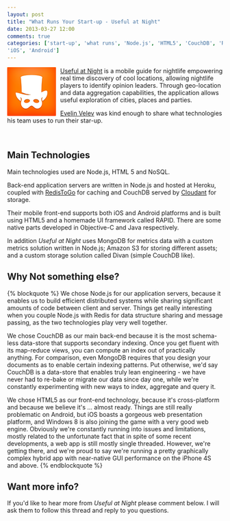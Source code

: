 ```yaml
---
layout: post
title: "What Runs Your Start-up - Useful at Night"
date: 2013-03-27 12:00
comments: true
categories: ['start-up', 'what runs', 'Node.js', 'HTML5', 'CouchDB', 'Redis', 'MongoDB', 'Amazon', 'S3', 'Heroku',
'iOS', 'Android']
---
```


<img style="float: left; margin-right: 10px;" src="/images/startup/usefulatnight.png" alt="Useful at Night logo" />

[Useful at Night](http://usefulatnight.com/) is a mobile guide for nightlife
empowering real time discovery of cool locations, allowing nightlife players
to identify opinion leaders. Through geo-location and data aggregation
capabilities, the application allows useful exploration of cities, places and
parties.

[Evelin Velev](http://about.me/velev) was kind enough to share what technologies
his team uses to run their star-up.

<br/>

Main Technologies
----------------

Main technologies used are Node.js, HTML 5 and NoSQL.


Back-end application servers are written in Node.js and hosted at Heroku,
coupled with [RedisToGo](http://www.redistogo.com/) for caching and
CouchDB served by [Cloudant](https://cloudant.com/) for storage.

Their mobile front-end supports both iOS and Android platforms and is built using
HTML5 and a homemade UI framework called RAPID. There are some native parts developed
in Objective-C and Java respectively.

In addition *Useful at Night* uses MongoDB for metrics data with a custom metrics solution
written in Node.js; Amazon S3 for storing different assets; and a custom storage solution
called Divan (simple CouchDB like).

Why Not something else?
-----------------------

{% blockquote %}
We chose Node.js for our application servers, because it enables us to build efficient
distributed systems while sharing significant amounts of code between client and server.
Things get really interesting when you couple Node.js with Redis for data structure
sharing and message passing, as the two technologies play very well together.

We chose CouchDB as our main back-end because it is the most schema-less data-store that
supports secondary indexing. Once you get fluent with its map-reduce views, you can
compute an index out of practically anything. For comparison, even MongoDB requires
that you design your documents as to enable certain indexing patterns. Put otherwise,
we'd say CouchDB is a data-store that enables truly lean engineering - we have never had
to re-bake or migrate our data since day one, while we're constantly experimenting with
new ways to index, aggregate and query it.

We chose HTML5 as our front-end technology, because it's cross-platform and because we
believe it's ... almost ready. Things are still really problematic on Android, but iOS
boasts a gorgeous web presentation platform, and Windows 8 is also joining the game with
a very good web engine. Obviously we're constantly running into issues and limitations,
mostly related to the unfortunate fact that in spite of some recent developments,
a web app is still mostly single threaded. However, we're getting there, and we're proud
to say we're running a pretty graphically complex hybrid app with near-native GUI performance
on the iPhone 4S and above.
{% endblockquote %}

Want more info?
---------------

If you'd like to hear more from *Useful at Night* please comment below. I will ask them
to follow this thread and reply to you questions.

